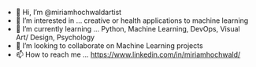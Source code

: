 - 👋 Hi, I’m @miriamhochwaldartist
- 👀 I’m interested in ... creative or health applications to machine learning
- 🌱 I’m currently learning ... Python, Machine Learning, DevOps, Visual Art/ Design, Psychology
- 💞️ I’m looking to collaborate on Machine Learning projects
- 📫 How to reach me ... https://www.linkedin.com/in/miriamhochwald/

<!---
miriamhochwaldartist/miriamhochwaldartist is a ✨ special ✨ repository because its `README.md` (this file) appears on your GitHub profile.
You can click the Preview link to take a look at your changes.
--->
